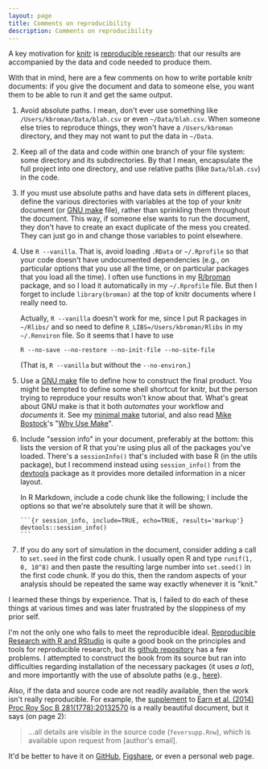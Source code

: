 ```yaml
---
layout: page
title: Comments on reproducibility
description: Comments on reproducibility
---
```


A key motivation for [knitr](http://yihui.name/knitr/) is
[reproducible research](http://en.wikipedia.org/wiki/Reproducibility#Reproducible_research):
that our results are accompanied by the data and code needed to
produce them.

With that in mind, here are a few comments on how to write portable knitr
documents: if you give the document and data to someone else, you want
them to be able to run it and get the same output.

1. Avoid absolute paths. I mean, don't ever use something like
   `/Users/kbroman/Data/blah.csv` or even `~/Data/blah.csv`. When
   someone else tries to reproduce things, they won't have a
   `/Users/kbroman` directory, and they may not want to put the data
   in `~/Data`.

2. Keep all of the data and code within one branch of your file system:
   some directory and its subdirectories. By that I mean, encapsulate the
   full project into one directory, and use relative paths (like
   `Data/blah.csv`) in the code.

3. If you must use absolute paths and have data sets in different
   places, define the various directories with variables at the
   top of your knitr document (or
   [GNU make](http://www.gnu.org/software/make) file), rather than
   sprinkling them throughout
   the document. This way, if someone else wants to run the document,
   they don't have to create an exact duplicate of the mess you
   created. They can just go in and change those variables to point
   elsewhere.

4. Use `R --vanilla`. That is, avoid loading `.RData` or `~/.Rprofile` so
   that your code doesn't have undocumented dependencies (e.g., on
   particular options that you use all the time, or on particular
   packages that you load all the time). I often use functions in my
   [R/broman](http://github.com/kbroman/broman) package, and so I load
   it automatically in my `~/.Rprofile` file. But then I forget to
   include `library(broman)` at the top of knitr documents where I
   really need to.

   Actually, `R --vanilla` doesn't work for me, since I put R packages
   in `~/Rlibs/` and so need to define `R_LIBS=/Users/kbroman/Rlibs`
   in my `~/.Renviron` file. So it seems that I have to use

       R --no-save --no-restore --no-init-file --no-site-file

   (That is, `R --vanilla` but without the `--no-environ`.)

5. Use a [GNU make](http://www.gnu.org/software/make) file to define how to
   construct the final product. You might be tempted to define some
   shell shortcut for knitr, but the person trying to reproduce your
   results won't know about that. What's great about GNU make is that
   it both _automates_ your workflow and _documents_ it. See my
   [minimal make](http://kbroman.org/minimal_make/) tutorial,
   and also read [Mike Bostock](http://bost.ocks.org/mike/)'s
   "[Why Use Make](http://bost.ocks.org/mike/make/)".

6. Include "session info" in your document, preferably at the bottom:
   this lists the version of R that you're using plus all of the packages
   you've loaded. There's a `sessionInfo()` that's included with
   base R (in the utils package), but I recommend instead using
   `session_info()` from the
   [devtools](https://github.com/hadley/devtools) package as it
   provides more detailed information in a nicer layout.

   In R Markdown, include a code chunk like the
   following; I include the options so that we're absolutely sure that
   it will be shown.

       ```{r session_info, include=TRUE, echo=TRUE, results='markup'}
       devtools::session_info()
       ```

7. If you do any sort of simulation in the document, consider adding a
   call to `set.seed` in the first code chunk.  I usually open R and
   type `runif(1, 0, 10^8)` and then paste the resulting large number
   into `set.seed()` in the first code chunk.  If you do this, then
   the random aspects of your analysis should be repeated the same way
   exactly whenever it is "knit."

I learned these things by experience. That is, I failed to do each of
these things at various times and was later frustrated by the
sloppiness of my prior self.

I'm not the only one who fails to meet the reproducible ideal.
[Reproducible Research with R and RStudio](http://www.amazon.com/exec/obidos/ASIN/1466572841/7210-20)
is quite a good book on the principles and tools for reproducible
research, but its
[github repository](https://github.com/christophergandrud/Rep-Res-Book)
has a few problems. I attempted to construct the book from its source but ran into
difficulties regarding installation of the necessary packages (it uses
_a lot_), and more importantly with the use of absolute paths (e.g.,
[here](https://github.com/christophergandrud/Rep-Res-Book/blob/master/Source/Children/FrontMatter/Preface.Rnw#L2)).

Also, if the data and source code are not readily available, then the
work isn't really reproducible.  For example, the
[supplement](http://rspb.royalsocietypublishing.org/content/281/1778/20132570/suppl/DC1)
to
[Earn et al. (2014) Proc Roy Soc B 281(1778):20132570](http://rspb.royalsocietypublishing.org/content/281/1778/20132570.abstract)
is a really beautiful document, but it says (on page 2):

> ...all details are visible in the source code (`feversupp.Rnw`), which
> is available upon request from \[author's email\].

It'd be better to have it on [GitHub](http://github.com),
[Figshare](http://figshare.com), or even a personal web page.
